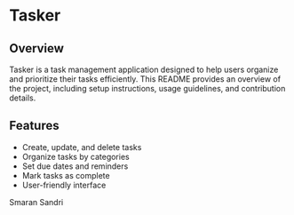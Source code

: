 # Tasker
## Overview

Tasker is a task management application designed to help users organize and prioritize their tasks efficiently. This README provides an overview of the project, including setup instructions, usage guidelines, and contribution details.

## Features

- Create, update, and delete tasks
- Organize tasks by categories
- Set due dates and reminders
- Mark tasks as complete
- User-friendly interface

Smaran Sandri

